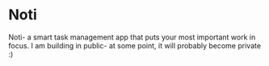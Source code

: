 # Noti
Noti- a smart task management app that puts your most important work in focus.
I am building in public- at some point, it will probably become private :)
